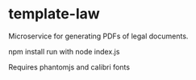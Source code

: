 # template-law
Microservice for generating PDFs of legal documents.

npm install
run with node index.js


Requires phantomjs and calibri fonts

